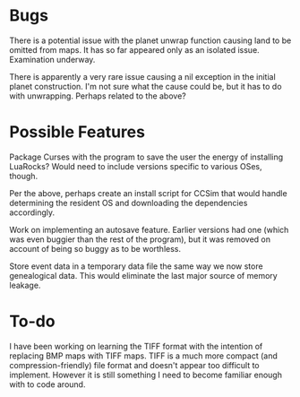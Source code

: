 # Bugs

There is a potential issue with the planet unwrap function causing land to be omitted from maps. It has so far appeared only as an isolated issue. Examination underway.

There is apparently a very rare issue causing a nil exception in the initial planet construction. I'm not sure what the cause could be, but it has to do with unwrapping. Perhaps related to the above?

# Possible Features

Package Curses with the program to save the user the energy of installing LuaRocks? Would need to include versions specific to various OSes, though.

Per the above, perhaps create an install script for CCSim that would handle determining the resident OS and downloading the dependencies accordingly.

Work on implementing an autosave feature. Earlier versions had one (which was even buggier than the rest of the program), but it was removed on account of being so buggy as to be worthless.

Store event data in a temporary data file the same way we now store genealogical data. This would eliminate the last major source of memory leakage.

# To-do

I have been working on learning the TIFF format with the intention of replacing BMP maps with TIFF maps. TIFF is a much more compact (and compression-friendly) file format and doesn't appear too difficult to implement. However it is still something I need to become familiar enough with to code around.
